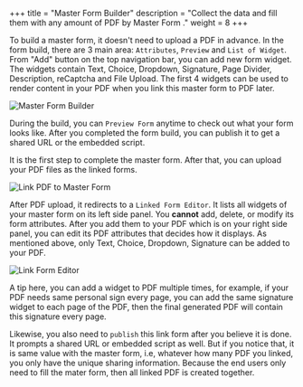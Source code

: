 +++
title = "Master Form Builder"
description = "Collect the data and fill them with any amount of PDF by Master Form ."
weight = 8
+++

To build a master form, it doesn't need to upload a PDF in advance. In the form build, there are 3 main area: `Attributes`, `Preview` and `List of Widget`. From "Add" button on the top navigation bar, you can add new form widget. The widgets contain Text, Choice, Dropdown, Signature, Page Divider, Description, reCaptcha and File Upload. The first 4 widgets can be used to render content in your PDF when you link this master form to PDF later. 

![Master Form Builder](/images/page/master-form/master-annotated.png)

During the build, you can `Preview Form` anytime to check out what your form looks like. After you completed the form build, you can publish it to get a shared URL or the embedded script. 

It is the first step to complete the master form. After that, you can upload your PDF files as the linked forms. 

![Link PDF to Master Form](/images/page/master-form/link-pdf.png)

After PDF upload, it redirects to a `Linked Form Editor`. It lists all widgets of your master form on its left side panel. You **cannot** add, delete, or modify its form attributes. After you add them to your PDF which is on your right side panel, you can edit its PDF attributes that decides how it displays. As mentioned above, only Text, Choice, Dropdown, Signature can be added to your PDF. 

![Link Form Editor](/images/page/master-form/linked-form-editor-annotated.png)

A tip here, you can add a widget to PDF multiple times, for example, if your PDF needs same personal sign every page, you can add the same signature widget to each page of the PDF, then the final generated PDF will contain this signature every page.

Likewise, you also need to `publish` this link form after you believe it is done. It prompts a shared URL or embedded script as well. But if you notice that, it is same value with the master form, i.e, whatever how many PDF you linked, you only have the unique sharing information. Because the end users only need to fill the mater form, then all linked PDF is created together.